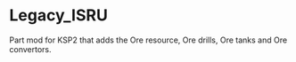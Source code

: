 # Legacy_ISRU
Part mod for KSP2 that adds the Ore resource, Ore drills, Ore tanks and Ore convertors.
